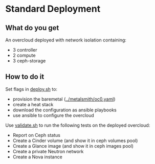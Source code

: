 # Standard Deployment

## What do you get

An overcloud deployed with network isolation containing:

- 3 controller
- 2 compute
- 3 ceph-storage

## How to do it

Set flags in [deploy.sh](deploy.sh) to: 

- provision the baremetal ([../metalsmith/oc0.yaml](../metalsmith/oc0.yaml))
- create a heat stack
- download the configuration as ansible playbooks
- use ansible to configure the overcloud

Use [validate.sh](validate.sh) to run the following tests on the
deployed overcloud:

- Report on Ceph status
- Create a Cinder volume (and show it in ceph volumes pool)
- Create a Glance image (and show it in ceph images pool)
- Create a private Neutron network
- Create a Nova instance
